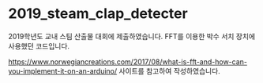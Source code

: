 # 2019_steam_clap_detecter

2019학년도 교내 스팀 산출물 대회에 제출하였습니다. FFT를 이용한 박수 서치 장치에 사용했던 코드입니다.

https://www.norwegiancreations.com/2017/08/what-is-fft-and-how-can-you-implement-it-on-an-arduino/ 사이트를 참고하여 작성하였습니다. 
